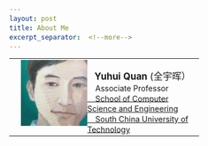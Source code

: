 ```yaml
---
layout: post
title: About Me
excerpt_separator:  <!--more-->
---
```

<table style="vertical-align:middle;">
<tbody style="vertical-align:middle;">
<tr style="vertical-align:middle;">
<th style="vertical-align:middle;">
<td style="vertical-align:middle;"><img src="https://github.com/Dofboom/Dofboom.github.io/raw/master/images/2.jpg" alt="" width="120" align="left" style="vertical-align:middle;" /><br />
<span style="font-size: 120%;vertical-align:middle;"><strong> &ensp; Yuhui Quan</strong> (全宇晖） </span><br />
<span style="font-size: 100%;vertical-align:middle;">&ensp; &nbsp;Associate Professor <a href="http://www2.scut.edu.cn/cs/"><br>&ensp;&nbsp;&nbsp;School of Computer Science and Engineering</a></span><br />
<span style="font-size: 100%;vertical-align:middle;"> <a href="https://www.scut.edu.cn">&ensp;&nbsp; South China University of Technology</a><br />
</span></th>
</tr>
</tbody>
</table>

